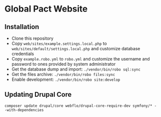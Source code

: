 # Global Pact Website

## Installation
* Clone this repository
* Copy `web/sites/example.settings.local.php` to `web/sites/default/settings.local.php` and customize database credentials
* Copy `example.robo.yml` to `robo.yml` and customize the username and password to ones provided by system administrator
* Get the database dump and import: `./vendor/bin/robo sql:sync`
* Get the files archive: `./vendor/bin/robo files:sync`
* Enable development: `./vendor/bin/robo site:develop`

## Updating Drupal Core
`composer update drupal/core webflo/drupal-core-require-dev symfony/* --with-dependencies`
